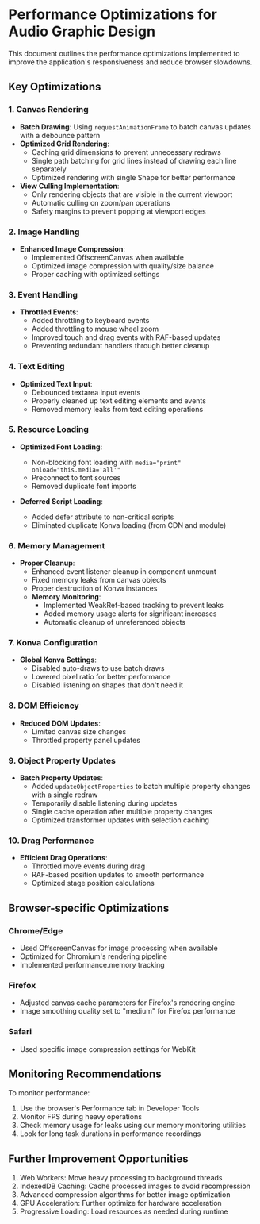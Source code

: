 # Performance Optimizations for Audio Graphic Design

This document outlines the performance optimizations implemented to improve the application's responsiveness and reduce browser slowdowns.

## Key Optimizations

### 1. Canvas Rendering

- **Batch Drawing**: Using `requestAnimationFrame` to batch canvas updates with a debounce pattern
- **Optimized Grid Rendering**: 
  - Caching grid dimensions to prevent unnecessary redraws
  - Single path batching for grid lines instead of drawing each line separately
  - Optimized rendering with single Shape for better performance
- **View Culling Implementation**:
  - Only rendering objects that are visible in the current viewport
  - Automatic culling on zoom/pan operations
  - Safety margins to prevent popping at viewport edges

### 2. Image Handling

- **Enhanced Image Compression**:
  - Implemented OffscreenCanvas when available
  - Optimized image compression with quality/size balance
  - Proper caching with optimized settings

### 3. Event Handling

- **Throttled Events**:
  - Added throttling to keyboard events
  - Added throttling to mouse wheel zoom
  - Improved touch and drag events with RAF-based updates
  - Preventing redundant handlers through better cleanup

### 4. Text Editing

- **Optimized Text Input**:
  - Debounced textarea input events
  - Properly cleaned up text editing elements and events
  - Removed memory leaks from text editing operations

### 5. Resource Loading

- **Optimized Font Loading**:
  - Non-blocking font loading with `media="print" onload="this.media='all'"`
  - Preconnect to font sources
  - Removed duplicate font imports

- **Deferred Script Loading**:
  - Added defer attribute to non-critical scripts
  - Eliminated duplicate Konva loading (from CDN and module)

### 6. Memory Management

- **Proper Cleanup**:
  - Enhanced event listener cleanup in component unmount
  - Fixed memory leaks from canvas objects
  - Proper destruction of Konva instances
  - **Memory Monitoring**:
    - Implemented WeakRef-based tracking to prevent leaks
    - Added memory usage alerts for significant increases
    - Automatic cleanup of unreferenced objects

### 7. Konva Configuration

- **Global Konva Settings**:
  - Disabled auto-draws to use batch draws
  - Lowered pixel ratio for better performance
  - Disabled listening on shapes that don't need it

### 8. DOM Efficiency

- **Reduced DOM Updates**:
  - Limited canvas size changes
  - Throttled property panel updates

### 9. Object Property Updates

- **Batch Property Updates**:
  - Added `updateObjectProperties` to batch multiple property changes with a single redraw
  - Temporarily disable listening during updates
  - Single cache operation after multiple property changes
  - Optimized transformer updates with selection caching

### 10. Drag Performance

- **Efficient Drag Operations**:
  - Throttled move events during drag
  - RAF-based position updates to smooth performance
  - Optimized stage position calculations

## Browser-specific Optimizations

### Chrome/Edge
- Used OffscreenCanvas for image processing when available
- Optimized for Chromium's rendering pipeline
- Implemented performance.memory tracking

### Firefox
- Adjusted canvas cache parameters for Firefox's rendering engine
- Image smoothing quality set to "medium" for Firefox performance

### Safari
- Used specific image compression settings for WebKit

## Monitoring Recommendations

To monitor performance:
1. Use the browser's Performance tab in Developer Tools
2. Monitor FPS during heavy operations
3. Check memory usage for leaks using our memory monitoring utilities
4. Look for long task durations in performance recordings

## Further Improvement Opportunities

1. Web Workers: Move heavy processing to background threads
2. IndexedDB Caching: Cache processed images to avoid recompression
3. Advanced compression algorithms for better image optimization
4. GPU Acceleration: Further optimize for hardware acceleration
5. Progressive Loading: Load resources as needed during runtime
